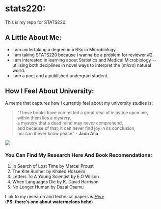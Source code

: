 # stats220:

This is my repo for STATS220. 

## A Little About Me:
 
- I am undertaking a degree in a BSc in Microbiology.
- I am taking STATS220 because I wanna be a problem for reviewer #2.  
- I am interested in learning about Statistics and Medical Microbiology -- utilising both deciplines in novel ways to interpret the (_micro_) natural world.
- I am a poet and a published undergrad student.

## How I Feel About University:
A meme that captures how I currently feel about my university studies is: <br> 

>"These books have committed a great deal of injustice upon me, within them lies a _mystery_,<br>
a mystery that a dead mind may never comprehend, <br>
and because of that, it can never find joy in its conclusion, <br>
nor can it ever know peace" - **Jaun Alia** <br> 


![](https://media3.giphy.com/media/v1.Y2lkPTc5MGI3NjExNHZ5MHE3MGYxam1lcGtia2ZzcjVvbTJmNnRsOTZ2M3Y2ZndiNmRsayZlcD12MV9pbnRlcm5hbF9naWZfYnlfaWQmY3Q9Zw/xY4DmnM4b5ICImDUWz/giphy.gif)

### You Can Find My Research Here And Book Recomendations: 

1. In Search of Lost Time by Marcel Proust
2. The Kite Runner by Khaled Hosseini
3. Letters To A Young Scientist by E.O Wilson
4. When Languages Die by K. David Harrison
5. No Longer Human by Dazai Osamu 

Link to my research and technical papers is [_Here_](https://www.researchgate.net/profile/Bhavesh-Sharma-6)  
(**PS: there's one about watermelons hehe**) 

